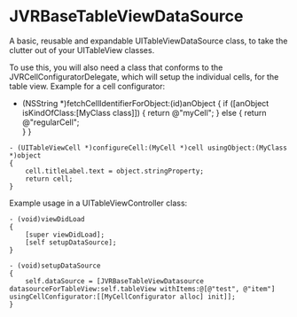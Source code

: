 JVRBaseTableViewDataSource
==========================

A basic, reusable and expandable UITableViewDataSource class, to take the clutter out of your UITableView classes.

To use this, you will also need a class that conforms to the JVRCellConfiguratorDelegate, which will setup the individual cells, for the table view. Example for a cell configurator:

- (NSString *)fetchCellIdentifierForObject:(id)anObject
{
    if ([anObject isKindOfClass:[MyClass class]])
    {
        return @"myCell";
    }
    else
    {
        return @"regularCell";        
    }
}

```objc
- (UITableViewCell *)configureCell:(MyCell *)cell usingObject:(MyClass *)object
{
    cell.titleLabel.text = object.stringProperty;
    return cell;
}
```

Example usage in a UITableViewController class:

```objc
- (void)viewDidLoad
{
    [super viewDidLoad];
    [self setupDataSource];
}

- (void)setupDataSource
{
    self.dataSource = [JVRBaseTableViewDatasource datasourceForTableView:self.tableView withItems:@[@"test", @"item"] usingCellConfigurator:[[MyCellConfigurator alloc] init]];
}
```
